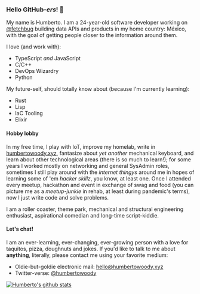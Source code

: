 ### Hello GitHub-_ers_! 🖖

My name is Humberto. I am a 24-year-old software developer working on [@fetchbug](https://github.com/fetchbug) building data APIs and products in my home country: México, with the goal of getting people closer to the information around them.

I love (and work with):

- TypeScript _and_ JavaScript
- C/C++
- DevOps Wizardry
- Python

My future-self, should totally know about (because I'm currently learning):

- Rust
- Lisp
- IaC Tooling
- Elixir

#### Hobby lobby

In my free time, I play with IoT, improve my homelab, write in [humbertowoody.xyz](https://humbertowoody.xyz), fantasize about _yet another_ mechanical keyboard, and learn about other technological areas (there is so much to learn!); for some years I worked mostly on networking and general SysAdmin roles, sometimes I still play around with the _internet thingys_ around me in hopes of learning some of 'em _hacker skillz_, you know, at least one. Once I attended every meetup, hackathon and event in exchange of swag and food (you can picture me as a _meetup-junkie_ in rehab, at least during pandemic's terms), now I just write code and solve problems.

I am a roller coaster, theme park, mechanical and structural engineering enthusiast, aspirational comedian and long-time script-kiddie.

#### Let's chat!

I am an ever-learning, ever-changing, ever-growing person with a love for taquitos, pizza, doughnuts and jokes. If you'd like to talk to me about **anything**, literally, please contact me using your favorite medium:

- Oldie-but-goldie electronic mail: [hello@humbertowoody.xyz](mailto:hello@humbertowoody.xyz?subject=Hi%20there!&body=I%20would%20like%20to%20argue%20about%20cats%20vs.%20dogs%20with%20you.%0D%0A%0D%0ASincerely%2C%0D%0A%5BYour%20name%20here%5D.)
- Twitter-verse: [@humbertowoody](https://twitter.com/humbertowoody)

[![Humberto's github stats](https://github-readme-stats.vercel.app/api?username=humbertowoody)](https://github.com/anuraghazra/github-readme-stats)
